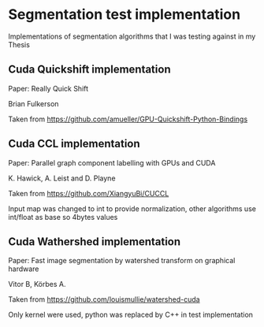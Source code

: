 # Segmentation test implementation
Implementations of segmentation algorithms that I was testing against in my Thesis

## Cuda Quickshift implementation
Paper: Really Quick Shift

Brian Fulkerson
        
Taken from https://github.com/amueller/GPU-Quickshift-Python-Bindings

## Cuda CCL implementation
Paper: Parallel graph component labelling with GPUs and CUDA

K. Hawick, A. Leist and D. Playne
        
Taken from https://github.com/XiangyuBi/CUCCL

Input map was changed to int to provide normalization, other algorithms use int/float as base so 4bytes values

## Cuda Wathershed implementation
Paper: Fast image segmentation by watershed transform on graphical hardware

Vitor B, Körbes A.
        
Taken from https://github.com/louismullie/watershed-cuda

Only kernel were used, python was replaced by C++ in test implementation

